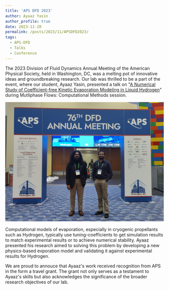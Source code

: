```yaml
---
title: 'APS DFD 2023'
author: Ayaaz Yasin
author_profile: true
date: 2023-11-20
permalink: /posts/2023/11/APSDFD2023/
tags:
  - APS-DFD
  - Talks
  - Conference
---
```


The 2023 Division of Fluid Dynamics Annual Meeting of the American Physical Society, held in Washington, DC, was a melting pot of innovative ideas and groundbreaking research. Our lab was thrilled to be a part of the event, where our student, Ayaaz Yasin, presented a talk on "[A Numerical Study of Coefficient-free Kinetic Evaporation Modeling in Liquid Hydrogen](https://meetings.aps.org/Meeting/DFD23/Session/R36.8)" during Mutliphase Flows: Computational Methods session.

<img src="..\images\APSDFD2023.jpg"
     alt="Markdown Monster icon"
     style="float: center; margin-right: 10px;" /> 

Computational models of evaporation, especially in cryogenic propellants such as Hydrogen, typically use tuning-coefficients to get simulation results to match experimental results or to achieve numerical stability. Ayaaz presented his research aimed to solving this problem by developing a new physics-based evporation model and validating it against experimental results for Hydrogen. 

We are proud to annouce that Ayaaz's work received recognition from APS in the form a travel grant. The grant not only serves as a testament to Ayaaz's skills but also acknowledges the significance of the broader research objectives of our lab.